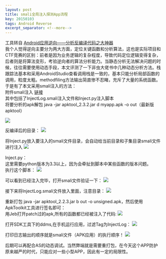 ```yaml
---
layout: post
title: smali全局注入探测App流程
key: 20150103
tags: Android Reverse
excerpt_separator: <!--more-->
---
```

工具转自 [Android应用逆向——分析反编译代码之大神器](http://blog.csdn.net/charlessimonyi/article/details/52027563)  
我个人觉得逆向主要分为两大方面，定位关键函数和分析算法，这也是实际项目和CTF竞赛的区别：前者是因为业务逻辑的复杂程度，导致代码定位逻辑变得复杂，后者则是将算法变形，考验逆向者的算法分析能力。当静态分析无法解决问题的时候，往往需要使用动态手段，本文评测了一下非虫大佬书中几种动态分析方法。栈跟踪法基本和采用AndroidStudio查看调用栈是一致的，基本只能分析局部函数的调用，粒度太粗。methodfiling方法输出简直惨不忍睹，充斥了大量的系统函数。于是有了本文采用smali注入的方法：  
附件smali注入 [链接](https://pan.baidu.com/s/16B_AlaN8luY246S_bQnuwg)  
其中包括了InjectLog.smali注入文件和Inject.py注入脚本  
将要分析的apk解包  java -jar apktool_2.3.2.jar d myapp.apk -o out（最新版apktool）
<!--more-->
![](https://raw.githubusercontent.com/la0s/la0s.github.io/master/screenshots/20180424.1.png)

反编译后的目录：
![](https://raw.githubusercontent.com/la0s/la0s.github.io/master/screenshots/20180424.9.png)

将Inject.py放入要注入的smali文件目录，会自动给当前目录和子集目录smali文件进行注入
![](https://raw.githubusercontent.com/la0s/la0s.github.io/master/screenshots/20180424.2.png)

Inject.py：  
这里需要python版本为3.3以上，因为会牵扯到脚本中某些函数的版本问题。  
执行这个脚本：
![](https://raw.githubusercontent.com/la0s/la0s.github.io/master/screenshots/20180424.3.png)

可以看到已经注入完毕，打开smali文件验证一下：
![](https://raw.githubusercontent.com/la0s/la0s.github.io/master/screenshots/20180424.4.png)

接下来将InjectLog.smali文件放入里面，注意目录：
![](https://raw.githubusercontent.com/la0s/la0s.github.io/master/screenshots/20180424.5.png)

重新打包 java -jar apktool_2.2.3.jar b out -o unsigned.apk，然后使用ApkToolkit工具进行签名即可：  
用Jeb打开patch过的apk,所有的函数都已经被注入了代码:
![](https://raw.githubusercontent.com/la0s/la0s.github.io/master/screenshots/20180424.6.png)

打开SDK工具下的ddms,在手机运行应用，过滤Tag为InjectLog：
![](https://raw.githubusercontent.com/la0s/la0s.github.io/master/screenshots/20180424.8.png)

打印日志输出的顺序就是smali文件（APK应用）的执行顺序！
![](https://raw.githubusercontent.com/la0s/la0s.github.io/master/screenshots/20180424.7.png)

后期可以再配合AS的动态调试。当然弊端就是需要重打包，在今天这个APP防护原来越严的时代，只能应对一些小型APP，因此有一定的局限性。
